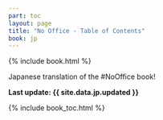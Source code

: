```yaml
---
part: toc
layout: page
title: "No Office - Table of Contents"
book: jp
---
```


{% include book.html %}

Japanese translation of the #NoOffice book!

**Last update: {{ site.data.jp.updated }}**

{% include book_toc.html %}